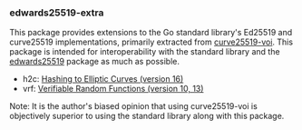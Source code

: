 ### edwards25519-extra

This package provides extensions to the Go standard library's Ed25519 and
curve25519 implementations, primarily extracted from [curve25519-voi][1].
This package is intended for interoperability with the standard library
and the [edwards25519][2] package as much as possible.

 * h2c: [Hashing to Elliptic Curves (version 16)][3]
 * vrf: [Verifiable Random Functions (version 10, 13)][4]

Note: It is the author's biased opinion that using curve25519-voi is
objectively superior to using the standard library along with this
package.

[1]: https://github.com/oasisprotocol/curve25519-voi
[2]: https://filippo.io/edwards25519
[3]: https://datatracker.ietf.org/doc/draft-irtf-cfrg-hash-to-curve/
[4]: https://datatracker.ietf.org/doc/draft-irtf-cfrg-vrf/
